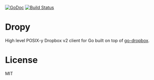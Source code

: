 
[![GoDoc](https://godoc.org/github.com/tj/go-dropy?status.svg)](https://godoc.org/github.com/tj/go-dropy) [![Build Status](https://semaphoreci.com/api/v1/projects/486c0583-68ae-465b-a25e-422dd8760f6e/617435/badge.svg)](https://semaphoreci.com/tj/go-dropy)


# Dropy

 High level POSIX-y Dropbox v2 client for Go built on top of [go-dropbox](https://github.com/tj/go-dropbox).

# License

 MIT